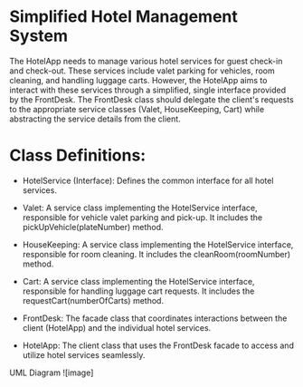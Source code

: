 # Simplified Hotel Management System


The HotelApp needs to manage various hotel services for guest check-in and check-out. These services include valet parking for vehicles, room cleaning, and handling luggage carts. However, the HotelApp aims to interact with these services through a simplified, single interface provided by the FrontDesk. The FrontDesk class should delegate the client's requests to the appropriate service classes (Valet, HouseKeeping, Cart) while abstracting the service details from the client.

# Class Definitions:

* HotelService (Interface): Defines the common interface for all hotel services.

* Valet: A service class implementing the HotelService interface, responsible for vehicle valet parking and pick-up. It includes the pickUpVehicle(plateNumber) method.

* HouseKeeping: A service class implementing the HotelService interface, responsible for room cleaning. It includes the cleanRoom(roomNumber) method.

* Cart: A service class implementing the HotelService interface, responsible for handling luggage cart requests. It includes the requestCart(numberOfCarts) method.

* FrontDesk: The facade class that coordinates interactions between the client (HotelApp) and the individual hotel services.

* HotelApp: The client class that uses the FrontDesk facade to access and utilize hotel services seamlessly.

UML Diagram 
![image]
